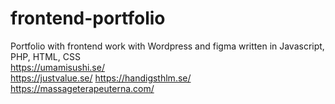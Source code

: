 # frontend-portfolio
Portfolio with frontend work with Wordpress and figma written in Javascript, PHP, HTML, CSS<br>
https://umamisushi.se/<br>
https://justvalue.se/
https://handigsthlm.se/<br>
https://massageterapeuterna.com/
